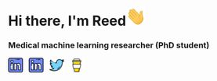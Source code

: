 <div id="hi--im-reed">
</div>

<h1 align="left">Hi there, I'm Reed<img src="https://raw.githubusercontent.com/ABSphreak/ABSphreak/master/gifs/Hi.gif" width="40px" /></h1>
<h3 align="left">Medical machine learning researcher (PhD student)</h3>

<p align='left'>
<a href="https://reedsutton.ca"><img height="30" src="https://raw.githubusercontent.com/8bithemant/8bithemant/master/linkedin.png?raw=true"></a>&nbsp;&nbsp;
<a href="https://www.linkedin.com/in/reedtsutton/"><img height="30" src="https://raw.githubusercontent.com/8bithemant/8bithemant/master/linkedin.png?raw=true"></a>&nbsp;&nbsp;
<a href="https://twitter.com/reedus33"><img height="30" src="https://raw.githubusercontent.com/8bithemant/8bithemant/master/twitter.png?raw=true"></a>&nbsp;&nbsp;
<a href="https://www.researchgate.net/profile/Reed_Sutton"><img height="30" src="https://raw.githubusercontent.com/8bithemant/8bithemant/master/coffee.jpg?raw=true"></a>&nbsp;&nbsp;
</p>

<!-- HIDDEN
**reedtsutton/reedtsutton** is a ✨ _special_ ✨ repository because its `README.md` (this file) appears on your GitHub profile.

### Hi there 👋

Here are some ideas to get you started:

- 🔭 I’m currently working on ...
- 🌱 I’m currently learning ...
- 👯 I’m looking to collaborate on ...
- 🤔 I’m looking for help with ...
- 💬 Ask me about ...
- 📫 How to reach me: ...
- 😄 Pronouns: ...
- ⚡ Fun fact: ...
-->
